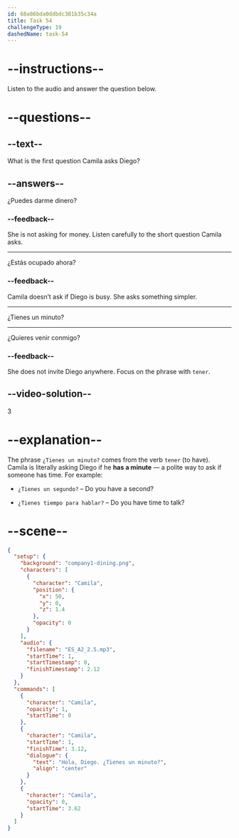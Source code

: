 ```yaml
---
id: 68a86bda0ddbdc381b35c34a
title: Task 54
challengeType: 19
dashedName: task-54
---
```


<!-- (Audio) Camila: Hola, Diego. ¿Tienes un minuto? -->

# --instructions--

Listen to the audio and answer the question below.

# --questions--

## --text--

What is the first question Camila asks Diego?

## --answers--

¿Puedes darme dinero?

### --feedback--

She is not asking for money. Listen carefully to the short question Camila asks.

---

¿Estás ocupado ahora?

### --feedback--

Camila doesn’t ask if Diego is busy. She asks something simpler.

---

¿Tienes un minuto?

---

¿Quieres venir conmigo?

### --feedback--

She does not invite Diego anywhere. Focus on the phrase with `tener`.

## --video-solution--

3

# --explanation--

The phrase `¿Tienes un minuto?` comes from the verb `tener` (to have).  
Camila is literally asking Diego if he **has a minute** — a polite way to ask if someone has time. For example:

- `¿Tienes un segundo?` – Do you have a second?

- `¿Tienes tiempo para hablar?` – Do you have time to talk?

# --scene--

```json
{
  "setup": {
    "background": "company1-dining.png",
    "characters": [
      {
        "character": "Camila",
        "position": {
          "x": 50,
          "y": 0,
          "z": 1.4
        },
        "opacity": 0
      }
    ],
    "audio": {
      "filename": "ES_A2_2.5.mp3",
      "startTime": 1,
      "startTimestamp": 0,
      "finishTimestamp": 2.12
    }
  },
  "commands": [
    {
      "character": "Camila",
      "opacity": 1,
      "startTime": 0
    },
    {
      "character": "Camila",
      "startTime": 1,
      "finishTime": 3.12,
      "dialogue": {
        "text": "Hola, Diego. ¿Tienes un minuto?",
        "align": "center"
      }
    },
    {
      "character": "Camila",
      "opacity": 0,
      "startTime": 3.62
    }
  ]
}
```
